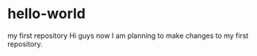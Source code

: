 # hello-world
my first repository
Hi guys now I am planning to make changes to my first repository.
